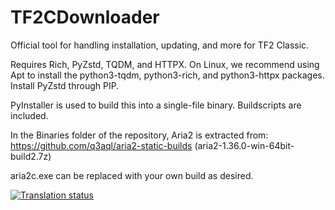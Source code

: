 # TF2CDownloader
Official tool for handling installation, updating, and more for TF2 Classic.

Requires Rich, PyZstd, TQDM, and HTTPX. On Linux, we recommend using Apt to install the python3-tqdm, python3-rich, and python3-httpx packages. Install PyZstd through PIP.

PyInstaller is used to build this into a single-file binary. Buildscripts are included.

In the Binaries folder of the repository, Aria2 is extracted from: https://github.com/q3aql/aria2-static-builds (aria2-1.36.0-win-64bit-build2.7z)

aria2c.exe can be replaced with your own build as desired.

<a href="https://hosted.weblate.org/engage/tf2cdownloader/">
<img src="https://hosted.weblate.org/widgets/tf2cdownloader/-/287x66-grey.png" alt="Translation status" />
</a>
